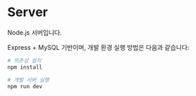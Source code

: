 # Server

Node.js 서버입니다.  

Express + MySQL 기반이며, 개발 환경 실행 방법은 다음과 같습니다:

```bash
# 의존성 설치
npm install

# 개발 서버 실행
npm run dev
